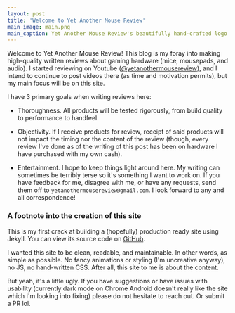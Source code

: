 ```yaml
---
layout: post
title: 'Welcome to Yet Another Mouse Review'
main_image: main.png
main_caption: Yet Another Mouse Review's beautifully hand-crafted logo
---
```


Welcome to Yet Another Mouse Review! This blog is my foray into making high-quality written reviews about gaming hardware (mice, mousepads, and audio). I started reviewing on Youtube ([@yetanothermousereview](https://www.youtube.com/@yetanothermousereview)), and I intend to continue to post videos there (as time and motivation permits), but my main focus will be on this site. 

I have 3 primary goals when writing reviews here:

- Thoroughness. All products will be tested rigorously, from build quality to performance to handfeel. 

- Objectivity. If I receive products for review, receipt of said products will not impact the timing nor the content of the review (though, every review I've done as of the writing of this post has been on hardware I have purchased with my own cash). 

- Entertainment. I hope to keep things light around here. My writing can sometimes be terribly terse so it's something I want to work on. If you have feedback for me, disagree with me, or have any requests, send them off to `yetanothermousereview@gmail.com`. I look forward to any and all correspondence!

### A footnote into the creation of this site

This is my first crack at building a (hopefully) production ready site using Jekyll. You can view its source code on [GitHub](https://github.com/pnegus/yetanothermousereview). 

I wanted this site to be clean, readable, and maintainable. In other words, as simple as possible. No fancy animations or styling (I'm uncreative anyway), no JS, no hand-written CSS. After all, this site to me is about the content. 

But yeah, it's a little ugly. If you have suggestions or have issues with usability (currently dark mode on Chrome Android doesn't really like the site which I'm looking into fixing) please do not hesitate to reach out. Or submit a PR lol.
